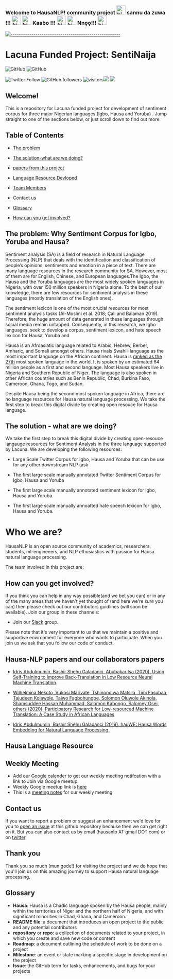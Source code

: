 ### Welcome to HausaNLP! community project <img src="https://user-images.githubusercontent.com/1303154/88677602-1635ba80-d120-11ea-84d8-d263ba5fc3c0.gif" width="28px" alt="hi"> sannu da zuwa !!! <img src="https://user-images.githubusercontent.com/1303154/88677602-1635ba80-d120-11ea-84d8-d263ba5fc3c0.gif" width="28px" alt="hi"> <img src="https://user-images.githubusercontent.com/1303154/88677602-1635ba80-d120-11ea-84d8-d263ba5fc3c0.gif" width="28px" alt="hi"> Kaabo !!! <img src="https://user-images.githubusercontent.com/1303154/88677602-1635ba80-d120-11ea-84d8-d263ba5fc3c0.gif" width="28px" alt="hi"> <img src="https://user-images.githubusercontent.com/1303154/88677602-1635ba80-d120-11ea-84d8-d263ba5fc3c0.gif" width="28px" alt="hi"> Nnọọ!!! <img src="https://user-images.githubusercontent.com/1303154/88677602-1635ba80-d120-11ea-84d8-d263ba5fc3c0.gif" width="28px" alt="hi"> 


<!--
**hausa-nlp/Hausa-NLP** is a ✨ _special_ ✨ repository because its `README.md` (this file) appears on your GitHub profile.

Here are some ideas to get you started:

- 🔭 I’m currently working on ...
- 🌱 I’m currently learning ...
- 👯 I’m looking to collaborate on ...
- 🤔 I’m looking for help with ...
- 💬 Ask me about ...
- 📫 How to reach me: ...
- 😄 Pronouns: ...
- ⚡ Fun fact: ...
-->


<!-- ⚠️ This README has been generated from the file(s) "blueprint.md" ⚠️-->
[![-----------------------------------------------------](https://raw.githubusercontent.com/andreasbm/readme/master/assets/lines/colored.png)](#hausa-nlp)

# Lacuna Funded Project: SentiNaija


![GitHub](https://img.shields.io/github/license/hausaNLP/HausaNLP)
![GitHub](https://img.shields.io/badge/license-CCBY-yellow)


![Twitter Follow](https://img.shields.io/twitter/follow/hausanlp?label=follow&style=social)
![GitHub followers](https://img.shields.io/github/followers/hausanlp?style=social)
![visitors](https://visitor-badge.glitch.me/badge?page_id=hausanlp.hausanlp)[<img src="https://img.shields.io/badge/chat-on slack-yellow.svg?logo=slack">](https://join.slack.com/t/hausanlp/shared_invite/zt-ndbyv4td-VyhGaGgMPk0c4A2OIBk2mA) 
[<img src="https://img.shields.io/badge/visit-our site-yellow.svg?logo=web">](https://hausanlp.github.io/) 


## Welcome!

This is a repository for Lacuna funded project for development of sentiment corpus for three major Nigerian languages (Igbo, Hausa and Yoruba) . Jump straight to one of the sections below, or just scroll down to find out more.

## Table of Contents

  - [The problem](#The-problem)
  - [The solution-what are we doing?](#The-solution-what-are-we-doing)
  - [papers from this project](#our-papers)
  - [Language Resource Devloped](#hausa-language-resource)
  - [Team Members](#contact-us)
  - [Contact us](#contact-us)
  - [Glossary](#glossary)
  

  - [How can you get involved?](#how-can-you-get-involved)

## The problem: Why Sentiment Corpus for Igbo, Yoruba and Hausa?

Sentiment analysis (SA) is a field of research in Natural Language Processing (NLP) that deals with the identification and classification of people’s opinions, sentiments and emotion  in a piece of text. There are many language resources in the research community for SA. However, most of them are for English, Chinese, and European languages.The Igbo, the Hausa and the Yoruba languages are the most widely spoken languages in Nigeria, with over 150 million speakers in Nigeria alone. To the best of our knowledge, there are few resources for sentiment analysis in these languages (mostly translation of the English ones). 

The sentiment lexicon is one of the most crucial resources for most sentiment analysis tasks (Al-Moslmi et al. 2018; Çalı and Balaman 2019). Therefore, the huge amount of data generated in these languages through social media remain untapped. Consequently, in this research, we Igbo languages. seek to develop a corpus, sentiment lexicon, and hate speech lexicon for Hausa, Yoruba and 



Hausa is an Afroasiatic language related to Arabic, Hebrew, Berber, Amharic, and Somali amongst others. Hausa rivals Swahili language as the most important language on the African continent. Hausa is [ranked as the 27th](https://www.visualcapitalist.com/100-most-spoken-languages/) most spoken language in the world. It is spoken by an estimated 64 million people as a first and second language. Most Hausa speakers live in Nigeria and Southern Republic of Niger. The language is also spoken in other African countries such as Benin Republic, Chad, Burkina Faso, Cameroon, Ghana, Togo, and Sudan.

 Despite Hausa being the second most spoken language in Africa, there are no language resources for Hausa natural language processing. We take the first step to break this digital divide by creating open  resouce for Hausa language.
 


## The solution - what are we doing?

We take the first step to break this digital divide by creating open-resouce langauge resources for Sentiment Analysis in the three language supported by Lacuna. We are developing the following resources:

 * Large Scale Twitter Corpus for Igbo, Hausa and Yoruba that can be use for any other downstream NLP task
 
 * The first large scale manually annotated Twitter Sentiment Corpus for Igbo, Hausa and Yoruba
 
 * The first large scale manually annotated sentiment lexicon for Igbo, Hausa and Yoruba.
 
 * The first large scale manually annoatted hate speech lexicon for Igbo, Hausa and Yoruba.
 
# Who we are? 

HausaNLP is an open source community of academics, researchers, students, ml-engineeers, and NLP ethusiastics with passion for Hausa natural language processing.

The team involved in this project are:


## How can you get involved?

If you think you can help in any way possible(and we bet you can) or in any of the many areas that we haven't yet thought of (and here we're *sure* you can) then please check out our contributors guidlines (will soon be available). Join our group in these channels:

<!--

[contributors' guidelines](CONTRIBUTING.md) and our [roadmap](../../issues/1).

-->
   - Join  our [Slack](https://join.slack.com/t/hausanlp/shared_invite/zt-ndbyv4td-VyhGaGgMPk0c4A2OIBk2mA) group.

<!--
   - Join our [Google group](hausa-nlp@googlegroups.com)
   - To be feature on our website? send us your details via hausanlp@gmail.com and use this as a [template](https://hausanlp.github.io/author/ibrahim-said-ahmad/)
-->
Please note that it's very important to us that we maintain a positive and supportive environment for everyone who wants to participate. When you join us we ask that you follow our code of conduct.

<!--
[code of conduct](CODE_OF_CONDUCT.md) in all interactions both on and offline.

-->

## Hausa-NLP papers and our collaborators papers



- [Idris Abdulmumin, Bashir Shehu Galadanci, Abubakar Isa (2020). Using Self-Training to Improve Back-Translation in Low Resource Neural Machine Translation](https://arxiv.org/pdf/2006.02876.pdf).


- [ Wilhelmina Nekoto, Vukosi Marivate, Tshinondiwa Matsila, Timi Fasubaa, Tajudeen Kolawole, Taiwo Fagbohungbe, Solomon Oluwole Akinola, Shamsuddee Hassan Muhammad, Salomon Kabongo, Salomey Osei, others (2020). Participatory Research for Low-resourced Machine Translation: A Case Study in African Languages](https://arxiv.org/abs/2010.02353)

 - [Idris Abdulmumin, Bashir Shehu Galadanci (2019). hauWE: Hausa Words Embedding for Natural Language Processing.](https://arxiv.org/pdf/1911.10708.pdf)



## Hausa Language Resource

<!-- 
http://indigenousblogs.com/ha/
-->
  

## Weekly Meeting  

   - Add our [Google calender](https://calendar.google.com/calendar/u/0?cid=aGF1c2FubHBAZ21haWwuY29t) to get our weekly meeting notifcation with a link to Join via Google meetup. 
   - Weekly Google meetup link is [here](https://meet.google.com/pzq-qbpp-sxf)
   - This is a [meeting notes](https://hausanlp.github.io/meetings-note) for our weekly meeting
  



<!-- TODO: Add last video link 

## Maintainers (Hall of Fame)

-->


## Contact us

If you want to report a problem or suggest an enhancement we'd love for you to [open an issue](../../issues) at this github repository because then we can get right on it. But you can also contact us by email (hausanlp AT gmail DOT com) or on [twitter](https://twitter.com/hausanlp).

## Thank you

Thank you so much (mun gode!) for visiting the project and we do hope that you'll join us on this amazing journey to support Hausa natural language processing.

## Glossary

* **Hausa**:  Hausa is a Chadic language spoken by the Hausa people, mainly within the territories of Niger and the northern half of Nigeria, and with significant minorities in Chad, Ghana, and Cameroon.
* **README file**: a document that introduces an open project to the public and any potential contributors
* **repository** or **repo**: a collection of documents related to your project, in which you create and save new code or content
* **Roadmap**: a document outlining the schedule of work to be done on a project
* **Milestone**: an event or state marking a specific stage in development on the project
* **Issue**: the GitHub term for tasks, enhancements, and bugs for your projects

